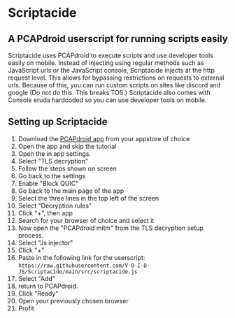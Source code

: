 # Scriptacide
## A PCAPdroid userscript for running scripts easily

Scriptacide uses PCAPdroid to execute scripts and use developer tools easily on mobile. Instead of injecting using regular methods such as JavaScript urls or the JavaScript console, Scriptacide injects at the http request level. This allows for bypassing restrictions on requests to external urls. Because of this, you can run custom scripts on sites like discord and google (Do not do this. This breaks TOS.) Scriptacide also comes with Console eruda hardcoded so you can use developer tools on mobile.

## Setting up Scriptacide
1. Download the [PCAPdroid app](https://play.google.com/store/apps/details?id=com.emanuelef.remote_capture) from your appstore of choice
2. Open the app and skip the tutorial
3. Open the in app settings.
4. Select "TLS decryption"
5. Follow the steps shown on screen
6. Go back to the settings
7. Enable "Block QUIC"
8. Go back to the main page of the app
9. Select the three lines in the top left of the screen
10. Select "Decryption rules"
11. Click "+", then app
12. Search for your browser of choice and select it
13. Now open the "PCAPdroid mitm" from the TLS decryption setup process.
14. Select "Js injector"
15. Click "+"
16. Paste in the following link for the userscript: 
```https://raw.githubusercontent.com/V-0-I-D-JS/Scriptacide/main/src/scriptacide.js```
17. Select "Add"
18. return to PCAPdroid.
19. Click "Ready"
20. Open your previously chosen browser
21. Profit 
